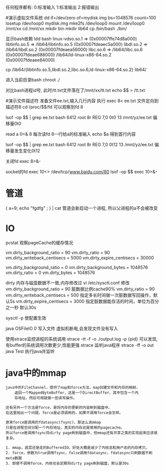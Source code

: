 
任何程序都有:
0:标准输入
1:标准输出
2:报错输出

#演示虚拟文件系统
dd if=/dev/zero of=mydisk.img bs=1048576 count=100
losetup /dev/loop0 mydisk.img
mke2fs /dev/loop0
mount /dev/loop0 /mnt/xx
cd /mnt/xx
mkdir bin
mkdir lib64
cp /bin/bash ./bin/

显示bash依赖
ldd bash
	linux-vdso.so.1 =>  (0x00007ffe74d8a000)
	libtinfo.so.5 => /lib64/libtinfo.so.5 (0x00007fdeaec5a000)
	libdl.so.2 => /lib64/libdl.so.2 (0x00007fdeaea56000)
	libc.so.6 => /lib64/libc.so.6 (0x00007fdeae688000)
	/lib64/ld-linux-x86-64.so.2 (0x00007fdeaee84000)

cp /lib64/{libtinfo.so.5,libdl.so.2,libc.so.6,ld-linux-x86-64.so.2} lib64/

进入当前目录bash
chroot ./

对比bash进程id号, 此时/tt.txt文件落在了/mnt/xx/tt.txt
echo $$ > /tt.txt

#演示文件描述符
准备文件ee.txt,输入几行内容
执行 
exec 8< ee.txt    文件定向到描述符8
cd /proc/$$/fd 可以观察到fd 8

lsof -op $$ | grep ee.txt
bash    6412 root    8r   REG    7,0   0t0       13 /mnt/yz/ee.txt
偏移量0t0

read a 0<& 8    每次读fd 8一行给a的标准输入
echo $a  得到首行内容

lsof -op $$ | grep ee.txt
bash    6412 root    8r   REG    7,0   0t12       13 /mnt/yz/ee.txt
偏移量发生变化0t12

关闭fd
exec 8>&-

socket的fd
exec 10<> /dev/tcp/www.baidu.com/80
lsof -op $$
exec 10>&-


# 管道
{ a=9; echo "fgdfg" ; } | cat
管道会新启动一个进程, 所以父进程的a不会被改变





# IO
pcstat 观察pageCache的缓存情况


vm.dirty_background_ratio = 90
vm.dirty_ratio = 90
vm.dirty_writeback_centisecs = 5000
vm.dirty_expire_centisecs = 30000

vm.dirty_background_ratio = 0
vm.dirty_background_bytes = 1048576
vm.dirty_ratio = 0
vm.dirty_bytes = 1048576


dirty 内存与磁盘数据不一致,内存修改过
vi  /etc/sysctl.conf 修改
vm.dirty_background_ratio = 90  脏数据比例cache90%
vm.dirty_ratio = 90
vm.dirty_writeback_centisecs = 500  指定多长时间做一次脏数据写回操作，默认5s
vm.dirty_expire_centisecs = 3000  指定脏数据能存活的时间，单位为百分之一秒  默认30s

sysctl -p  使配置生效

java OSFileIO 0  写入文件
虚拟机断电,会发现文件没有写入

使用strace监控进程的系统调用
strace -tt -f -o ./output.log -p {pid}
可以发现,有buffer的系统调用次数更少,性能更强
strace 监听java程序
strace -ff -o out java Test  执行java并监听



# java中的mmap

    java中的FileChannel，提供了map和force方法，map创建文件和内存的映射， 
        返回一个MappedByteBuffer，这是一个DirectBuffer，其中包含一个内
        存地址，然后可用就做一些读写操作。 
    
    还有另外一个方法是force，是将内存的更新的内容刷到磁盘中。 
    在这里抛出一个问题，force是必须调用的，如果不调用force会怎样。
     
    原来force是调用的fdatasync(fsync)，那这么说mmap
    只是在进程空间分配一个内存地址，真实的内存还是使用的pagecache。
    所以force是调用fsync将dirty page刷到磁盘中，但mmap还有共享之类的实现起来应该很复杂。

    1. mmap，底层还是走的BufferedIO，好处大概是减少了内核态和用户态的内存拷贝。 
    2. force，参数为true调用fsync，false调用fdatasync，fdatasync只刷数据不刷meta数据 
    3. 即使不调用force，内核也会定期将dirty page刷到磁盘，默认是30s